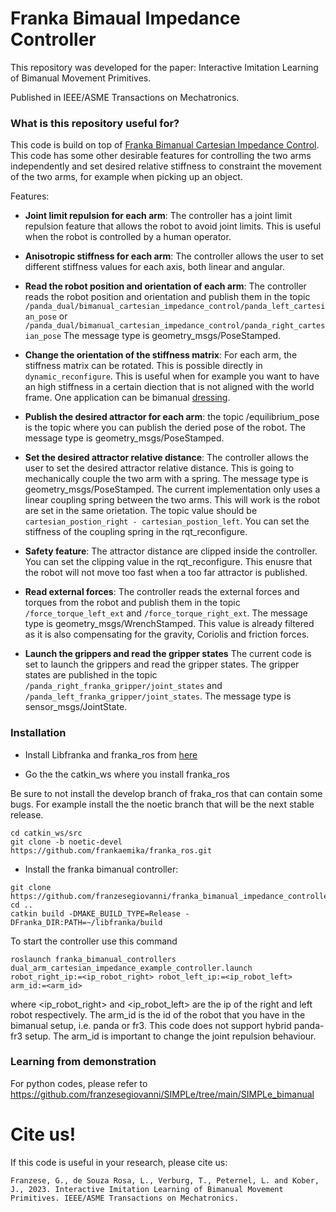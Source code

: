# Franka Bimaual Impedance Controller
This repository was developed for the paper: 
Interactive Imitation Learning of Bimanual Movement Primitives.

Published in IEEE/ASME Transactions on Mechatronics. 

### What is this repository useful for? 
This code is build on top of [Franka Bimanual Cartesian Impedance Control](https://github.com/frankaemika/franka_ros/blob/develop/franka_example_controllers/src/dual_arm_cartesian_impedance_example_controller.cpp). 
This code has some other desirable features for controlling the two arms independently and set desired relative stiffness to constraint the movement of the two arms, for example when picking up an object.

Features:

- **Joint limit repulsion for each arm**: The controller has a joint limit repulsion feature that allows the robot to avoid joint limits. This is useful when the robot is controlled by a human operator.

- **Anisotropic stiffness for each arm**: The controller allows the user to set different stiffness values for each axis, both linear and angular.

- **Read the robot position and orientation of each arm**: The controller reads the robot position and orientation and publish them in the topic `/panda_dual/bimanual_cartesian_impedance_control/panda_left_cartesian_pose` or `/panda_dual/bimanual_cartesian_impedance_control/panda_right_cartesian_pose`  The message type is geometry_msgs/PoseStamped.
- **Change the orientation of the stiffness matrix**: For each arm, the stiffness matrix can be rotated. This is possible directly in `dynamic_reconfigure`. This is useful when for example you want to have an high stiffness in a certain diection that is not aligned with the world frame. One application can be bimanual [dressing](https://www.youtube.com/watch?v=0_cJqZmZIS4).

- **Publish the desired attractor for each arm**: the topic /equilibrium_pose is the topic where you can publish the deried pose of the robot. The message type is geometry_msgs/PoseStamped.

- **Set the desired attractor relative distance**: The controller allows the user to set the desired attractor relative distance. This is going to mechanically couple the two arm with a spring. The message type is geometry_msgs/PoseStamped. The current implementation only uses a linear coupling spring between the two arms.
This will work is the robot are set in the same orietation. The topic value should be `cartesian_postion_right - cartesian_postion_left`. You can set the stiffness of the coupling spring in the rqt_reconfigure.

- **Safety feature**: The attractor distance are clipped inside the controller. You can set the clipping value in the rqt_reconfigure. This enusre that the robot will not move too fast when a too far attractor is published.

- **Read external forces**: The controller reads the external forces and torques from the robot and publish them in the topic `/force_torque_left_ext` and `/force_torque_right_ext`. The message type is geometry_msgs/WrenchStamped. This value is already filtered as it is also compensating for the gravity, Coriolis and friction forces. 

- **Launch the grippers and read the gripper states** 
The current code is set to launch the grippers and read the gripper states. The gripper states are published in the topic `/panda_right_franka_gripper/joint_states` and `/panda_left_franka_gripper/joint_states`. The message type is sensor_msgs/JointState.

### Installation 
- Install Libfranka and franka_ros from [here](https://frankaemika.github.io/docs/installation_linux.html)

- Go the the catkin_ws where you install franka_ros

Be sure to not install the develop branch of fraka_ros that can contain some bugs. 
For example install the the noetic branch that will be the next stable release.
```
cd catkin_ws/src
git clone -b noetic-devel https://github.com/frankaemika/franka_ros.git
```

- Install the franka bimanual controller:

```
git clone https://github.com/franzesegiovanni/franka_bimanual_impedance_controller.git
cd .. 
catkin build -DMAKE_BUILD_TYPE=Release -DFranka_DIR:PATH=~/libfranka/build
```

To start the controller use this command

```
roslaunch franka_bimanual_controllers dual_arm_cartesian_impedance_example_controller.launch robot_right_ip:=<ip_robot_right> robot_left_ip:=<ip_robot_left> arm_id:=<arm_id>
```

where <ip_robot_right> and <ip_robot_left> are the ip of the right and left robot respectively. The arm_id is the id of the robot that you have in the bimanual setup, i.e. panda or fr3. This code does not support hybrid panda-fr3 setup. 
The arm_id is important to change the joint repulsion behaviour.

### Learning from demonstration

For python codes, please refer to https://github.com/franzesegiovanni/SIMPLe/tree/main/SIMPLe_bimanual


# Cite us!

If this code is useful in your research, please cite us:

```
Franzese, G., de Souza Rosa, L., Verburg, T., Peternel, L. and Kober, J., 2023. Interactive Imitation Learning of Bimanual Movement Primitives. IEEE/ASME Transactions on Mechatronics.
```
